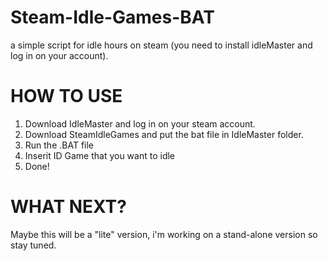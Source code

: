 # Steam-Idle-Games-BAT
a simple script for idle hours on steam (you need to install idleMaster and log in on your account).

# HOW TO USE

1. Download IdleMaster and log in on your steam account.
2. Download SteamIdleGames and put the bat file in IdleMaster folder.
3. Run the .BAT file
4. Inserit ID Game that you want to idle
5. Done!

# WHAT NEXT?

Maybe this will be a "lite" version, i'm working on a stand-alone version so stay tuned.
